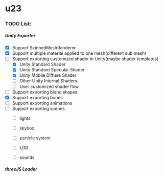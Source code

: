 # u23

### TODO List:

##### Unity Exporter

- [x] Support SkinnedMeshRenderer
- [x] Support multiple material applied to one mesh(different sub mesh)
- [ ] Support exporting customized shader in Unity(maybe shader templates)
    - [x] Unity Standard Shader
    - [x] Unity Standard Specular Shader
    - [x] Unity Mobile Diffuse Shader
    - [ ] Other Unity Internal Shaders
    - [ ] User customized shader flow
- [ ] Support exporting blend shapes
- [x] Support exporting bones
- [ ] Support exporting animations
- [ ] Support exporting scenes
    - [ ] lights
    - [ ] skybox
    - [ ] particle system
    - [ ] LOD
    - [ ] sounds
    
    
##### threeJS Loader
